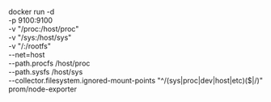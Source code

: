 docker run -d \
    -p 9100:9100 \
    -v "/proc:/host/proc" \
    -v "/sys:/host/sys" \
    -v "/:/rootfs" \
    --net=host \
    --path.procfs /host/proc \
    --path.sysfs /host/sys \
    --collector.filesystem.ignored-mount-points "^/(sys|proc|dev|host|etc)($|/)" \
    prom/node-exporter 
